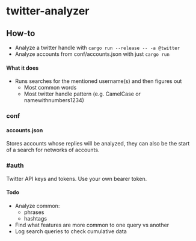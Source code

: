 # twitter-analyzer

## How-to
- Analyze a twitter handle with `cargo run --release -- -a @twitter`
- Analyze accounts from conf/accounts.json with just `cargo run`


#### What it does
- Runs searches for the mentioned username(s) and then figures out
  - Most common words  
  - Most twitter handle pattern (e.g. CamelCase or namewithnumbers1234)

### conf
#### accounts.json
Stores accounts whose replies will be analyzed, they can also be the start of a search for
networks of accounts.

### #auth
Twitter API keys and tokens. Use your own bearer token.


#### Todo
- Analyze common:
  - phrases
  - hashtags
- Find what features are more common to one query vs another
- Log search queries to check cumulative data